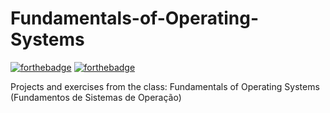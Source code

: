 # Fundamentals-of-Operating-Systems
[![forthebadge](https://forthebadge.com/images/badges/made-with-c.svg)](https://forthebadge.com)
[![forthebadge](http://forthebadge.com/images/badges/built-with-love.svg)](http://forthebadge.com)

Projects and exercises from the class: Fundamentals of Operating Systems (Fundamentos de Sistemas de Operação)